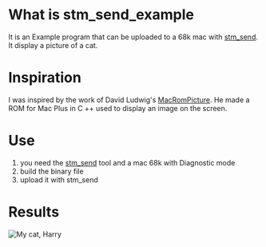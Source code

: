 # What is stm_send_example
It is an Example program that can be uploaded to a 68k mac with [stm_send](https://github.com/tscolan/stm_send). It display a picture of a cat.

# Inspiration
I was inspired by the work of David Ludwig's [MacRomPicture](https://github.com/DavidLudwig/MacRomPicture). He made a ROM for Mac Plus in C ++ used to display an image on the screen.

# Use
1. you need the [stm_send](https://github.com/tscolan/stm_send) tool and a mac 68k with Diagnostic mode
2. build the binary file
3. upload it with stm_send

# Results
![My cat, Harry](https://www-scolan-net.translate.goog/wp-content/uploads/2021/10/20211008_174800-scaled.jpg)
